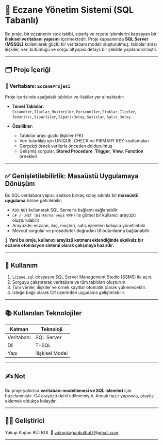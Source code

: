 # 💊 Eczane Yönetim Sistemi (SQL Tabanlı)

Bu proje, bir eczanenin stok takibi, sipariş ve reçete işlemlerini kapsayan bir **ilişkisel veritabanı yapısını** içermektedir. Proje kapsamında **SQL Server (MSSQL)** kullanılarak güçlü bir veritabanı modeli oluşturulmuş, tablolar arası ilişkiler, veri bütünlüğü ve sorgu altyapısı detaylı bir şekilde yapılandırılmıştır.

---

## 🗂 Proje İçeriği

### 📌 Veritabanı: `EczaneProjesi`
Proje içerisinde aşağıdaki tablolar ve ilişkiler yer almaktadır:

- **Temel Tablolar**:  
  `Eczaneler`, `İlaclar`, `Musteriler`, `Personeller`, `Stoklar`, `İlceler`, `Tedarikci`, `Siparisler`, `SiparisDetay`, `Satıslar`, `Satıs_Detay`

- **Özellikler**:
  - Tablolar arası güçlü ilişkiler (FK)
  - Veri tutarlılığı için UNIQUE, CHECK ve PRIMARY KEY kısıtlamaları
  - Gerçekçi örnek verilerle önceden doldurulmuş
  - Gelişmiş sorgular, **Stored Procedure**, **Trigger**, **View**, **Function** örnekleri

---

## ✅ Genişletilebilirlik: Masaüstü Uygulamaya Dönüşüm

Bu SQL veritabanı yapısı, sadece birkaç kolay adımla bir **masaüstü uygulama** haline getirilebilir:

- `ADO.NET` kullanarak SQL Server’a bağlantı sağlanabilir
- `C# / .NET (WinForms veya WPF)` ile görsel bir kullanıcı arayüzü oluşturulabilir
- Arayüzde; eczane, ilaç, müşteri, satış işlemleri kolayca yönetilebilir
- Mevcut sorgular ve prosedürler doğrudan UI butonlarına bağlanabilir

🎯 **Yani bu proje, kullanıcı arayüzü katmanı eklendiğinde eksiksiz bir eczane otomasyon sistemi olarak çalışmaya hazırdır.**

---

## 🔧 Kullanım

1. `Eczane.sql` dosyasını SQL Server Management Studio (SSMS) ile açın.
2. Sorguyu çalıştırarak veritabanı ve tüm tabloları oluşturun.
3. Tüm veriler, ilişkiler ve örnek kayıtlar otomatik olarak yüklenecektir.
4. İsteğe bağlı olarak C# üzerinden uygulama geliştirilebilir.

---

## 📚 Kullanılan Teknolojiler

| Katman       | Teknoloji     |
|--------------|----------------|
| Veritabanı   | SQL Server     |
| Dil          | T-SQL          |
| Yapı         | İlişkisel Model|

---

## ✍️ Not

Bu proje yalnızca **veritabanı modellemesi ve SQL işlemleri** için hazırlanmıştır. C# arayüzü dahil edilmemiştir. Ancak hazır yapısıyla, arayüz eklemek oldukça kolaydır.

---

## 🧑‍💻 Geliştirici

Yakup Kağan BÜLBÜL 
📧 yakupkaganbulbul7@gmail.com

---

